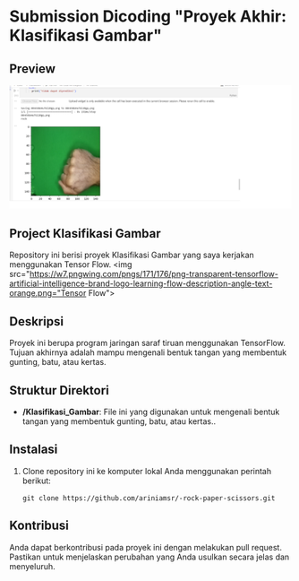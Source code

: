 # Submission Dicoding "Proyek Akhir: Klasifikasi Gambar"

## Preview
![Klasifikasi Gambar](https://github.com/ariniamsr/-rock-paper-scissors/blob/f5fa6fa2c86f604529fcb2b711fd09ee49979e97/Untitled.png)

## Project Klasifikasi Gambar

Repository ini berisi proyek  Klasifikasi Gambar yang saya kerjakan menggunakan Tensor Flow. <img src="https://w7.pngwing.com/pngs/171/176/png-transparent-tensorflow-artificial-intelligence-brand-logo-learning-flow-description-angle-text-orange.png="Tensor Flow"></img>

## Deskripsi

Proyek ini berupa program jaringan saraf tiruan menggunakan TensorFlow. Tujuan akhirnya adalah mampu mengenali bentuk tangan yang membentuk gunting, batu, atau kertas.

## Struktur Direktori

- **/Klasifikasi_Gambar**: File ini yang digunakan untuk mengenali bentuk tangan yang membentuk gunting, batu, atau kertas..

## Instalasi

1. Clone repository ini ke komputer lokal Anda menggunakan perintah berikut:

   ```shell
   git clone https://github.com/ariniamsr/-rock-paper-scissors.git
   ```

## Kontribusi
Anda dapat berkontribusi pada proyek ini dengan melakukan pull request. Pastikan untuk menjelaskan perubahan yang Anda usulkan secara jelas dan menyeluruh.
